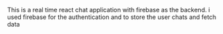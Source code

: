 


This is a  real time react chat application with firebase as the backend. i used firebase for the authentication and to store the user chats and fetch data